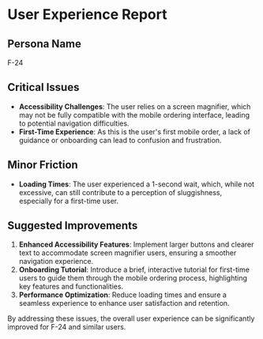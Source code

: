# User Experience Report

## Persona Name
F-24

## Critical Issues
- **Accessibility Challenges**: The user relies on a screen magnifier, which may not be fully compatible with the mobile ordering interface, leading to potential navigation difficulties.
- **First-Time Experience**: As this is the user's first mobile order, a lack of guidance or onboarding can lead to confusion and frustration.

## Minor Friction
- **Loading Times**: The user experienced a 1-second wait, which, while not excessive, can still contribute to a perception of sluggishness, especially for a first-time user.

## Suggested Improvements
1. **Enhanced Accessibility Features**: Implement larger buttons and clearer text to accommodate screen magnifier users, ensuring a smoother navigation experience.
2. **Onboarding Tutorial**: Introduce a brief, interactive tutorial for first-time users to guide them through the mobile ordering process, highlighting key features and functionalities.
3. **Performance Optimization**: Reduce loading times and ensure a seamless experience to enhance user satisfaction and retention. 

By addressing these issues, the overall user experience can be significantly improved for F-24 and similar users.
